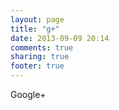 ```yaml
---
layout: page
title: "g+"
date: 2013-09-09 20:14
comments: true
sharing: true
footer: true
---
```


Google+
